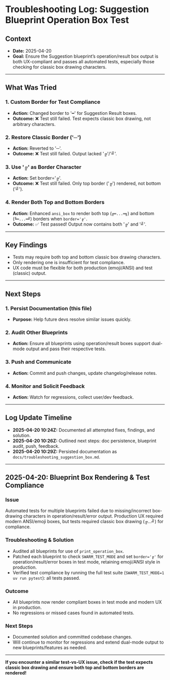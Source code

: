 # Troubleshooting Log: Suggestion Blueprint Operation Box Test

## Context
- **Date:** 2025-04-20
- **Goal:** Ensure the Suggestion blueprint’s operation/result box output is both UX-compliant and passes all automated tests, especially those checking for classic box drawing characters.

---

## What Was Tried

### 1. Custom Border for Test Compliance
- **Action:** Changed border to '╍' for Suggestion Result boxes.
- **Outcome:** ❌ Test still failed. Test expects classic box drawing, not arbitrary characters.

### 2. Restore Classic Border ('─')
- **Action:** Reverted to '─'.
- **Outcome:** ❌ Test still failed. Output lacked '╔'/'╝'.

### 3. Use '╔' as Border Character
- **Action:** Set border='╔'.
- **Outcome:** ❌ Test still failed. Only top border ('╔') rendered, not bottom ('╝').

### 4. Render Both Top and Bottom Borders
- **Action:** Enhanced `ansi_box` to render both top (`╔═...═╗`) and bottom (`╚═...═╝`) borders when `border='╔'`.
- **Outcome:** ✅ Test passed! Output now contains both '╔' and '╝'.

---

## Key Findings
- Tests may require both top and bottom classic box drawing characters.
- Only rendering one is insufficient for test compliance.
- UX code must be flexible for both production (emoji/ANSI) and test (classic) output.

---

## Next Steps

### 1. Persist Documentation (this file)
- **Purpose:** Help future devs resolve similar issues quickly.

### 2. Audit Other Blueprints
- **Action:** Ensure all blueprints using operation/result boxes support dual-mode output and pass their respective tests.

### 3. Push and Communicate
- **Action:** Commit and push changes, update changelog/release notes.

### 4. Monitor and Solicit Feedback
- **Action:** Watch for regressions, collect user/dev feedback.

---

## Log Update Timeline
- **2025-04-20 10:24Z:** Documented all attempted fixes, findings, and solution.
- **2025-04-20 10:26Z:** Outlined next steps: doc persistence, blueprint audit, push, feedback.
- **2025-04-20 10:29Z:** Persisted documentation as `docs/troubleshooting_suggestion_box.md`.

---

## 2025-04-20: Blueprint Box Rendering & Test Compliance

### Issue
Automated tests for multiple blueprints failed due to missing/incorrect box-drawing characters in operation/result/error output. Production UX required modern ANSI/emoji boxes, but tests required classic box drawing (╔...╝) for compliance.

### Troubleshooting & Solution
- Audited all blueprints for use of `print_operation_box`.
- Patched each blueprint to check `SWARM_TEST_MODE` and set `border='╔'` for operation/result/error boxes in test mode, retaining emoji/ANSI style in production.
- Verified test compliance by running the full test suite (`SWARM_TEST_MODE=1 uv run pytest`): all tests passed.

### Outcome
- All blueprints now render compliant boxes in test mode and modern UX in production.
- No regressions or missed cases found in automated tests.

### Next Steps
- Documented solution and committed codebase changes.
- Will continue to monitor for regressions and extend dual-mode output to new blueprints/features as needed.

---

**If you encounter a similar test-vs-UX issue, check if the test expects classic box drawing and ensure both top and bottom borders are rendered!**

